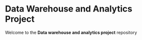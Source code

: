 # Data Warehouse and Analytics Project

Welcome to the **Data warehouse and analytics project** repository

